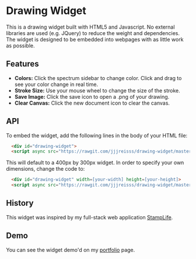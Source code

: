 # Drawing Widget

This is a drawing widget built with HTML5 and Javascript. No external libraries are used
(e.g. JQuery) to reduce the weight and dependencies. The widget is designed to be embedded
into webpages with as little work as possible.

## Features
 - **Colors:** Click the spectrum sidebar to change color. Click and drag to see your color change in real time.
 - **Stroke Size:** Use your mouse wheel to change the size of the stroke.
 - **Save Image:** Click the save icon to open a .png of your drawing.
 - **Clear Canvas:** Click the new document icon to clear the canvas.

## API

To embed the widget, add the following lines in the body of your HTML file:

```html
  <div id="drawing-widget">
  <script async src="https://rawgit.com/jjjreisss/drawing-widget/master/widget.js"></script>
```

This will default to a 400px by 300px widget. In order to specify your own dimensions, change the code to:

```html
  <div id="drawing-widget" width=[your-width] height=[your-height]>
  <script async src="https://rawgit.com/jjjreisss/drawing-widget/master/widget.js"></script>
```

## History

This widget was inspired by my full-stack web application [StampLife](http://github.com/jjjreisss/StampLife).

## Demo

You can see the widget demo'd on my [portfolio](http://jjjreisss.github.io) page.
